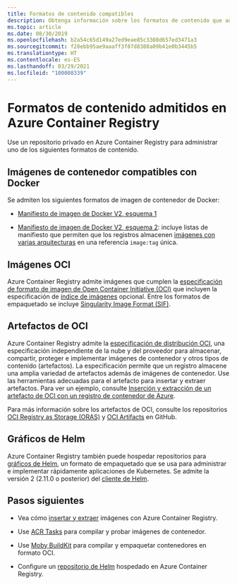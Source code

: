 ```yaml
---
title: Formatos de contenido compatibles
description: Obtenga información sobre los formatos de contenido que admite Azure Container Registry, como imágenes de contenedor compatibles con Docker, gráficos de Helm, e imágenes y artefactos OCI.
ms.topic: article
ms.date: 08/30/2019
ms.openlocfilehash: b2a54c65d149a27ed9eae85c3308d657ed3471a3
ms.sourcegitcommit: f28ebb95ae9aaaff3f87d8388a09b41e0b3445b5
ms.translationtype: HT
ms.contentlocale: es-ES
ms.lasthandoff: 03/29/2021
ms.locfileid: "100008339"
---
```

# <a name="content-formats-supported-in-azure-container-registry"></a>Formatos de contenido admitidos en Azure Container Registry

Use un repositorio privado en Azure Container Registry para administrar uno de los siguientes formatos de contenido. 

## <a name="docker-compatible-container-images"></a>Imágenes de contenedor compatibles con Docker

Se admiten los siguientes formatos de imagen de contenedor de Docker:

* [Manifiesto de imagen de Docker V2, esquema 1](https://docs.docker.com/registry/spec/manifest-v2-1/)

* [Manifiesto de imagen de Docker V2, esquema 2](https://docs.docker.com/registry/spec/manifest-v2-2/): incluye listas de manifiesto que permiten que los registros almacenen [imágenes con varias arquitecturas](push-multi-architecture-images.md) en una referencia `image:tag` única.

## <a name="oci-images"></a>Imágenes OCI

Azure Container Registry admite imágenes que cumplen la [especificación de formato de imagen de Open Container Initiative (OCI)](https://github.com/opencontainers/image-spec/blob/master/spec.md) que incluyen la especificación de [índice de imágenes](https://github.com/opencontainers/image-spec/blob/master/image-index.md) opcional. Entre los formatos de empaquetado se incluye [Singularity Image Format (SIF)](https://github.com/sylabs/sif).

## <a name="oci-artifacts"></a>Artefactos de OCI

Azure Container Registry admite la [especificación de distribución OCI](https://github.com/opencontainers/distribution-spec), una especificación independiente de la nube y del proveedor para almacenar, compartir, proteger e implementar imágenes de contenedor y otros tipos de contenido (artefactos). La especificación permite que un registro almacene una amplia variedad de artefactos además de imágenes de contenedor. Use las herramientas adecuadas para el artefacto para insertar y extraer artefactos. Para ver un ejemplo, consulte [Inserción y extracción de un artefacto de OCI con un registro de contenedor de Azure](container-registry-oci-artifacts.md).

Para más información sobre los artefactos de OCI, consulte los repositorios [OCI Registry as Storage (ORAS)](https://github.com/deislabs/oras) y [OCI Artifacts](https://github.com/opencontainers/artifacts) en GitHub.

## <a name="helm-charts"></a>Gráficos de Helm

Azure Container Registry también puede hospedar repositorios para [gráficos de Helm](https://helm.sh/), un formato de empaquetado que se usa para administrar e implementar rápidamente aplicaciones de Kubernetes. Se admite la versión 2 (2.11.0 o posterior) del [cliente de Helm](https://docs.helm.sh/using_helm/#installing-helm).

## <a name="next-steps"></a>Pasos siguientes

* Vea cómo [insertar y extraer](container-registry-get-started-docker-cli.md) imágenes con Azure Container Registry.

* Use [ACR Tasks](container-registry-tasks-overview.md) para compilar y probar imágenes de contenedor. 

* Use [Moby BuildKit](https://github.com/moby/buildkit) para compilar y empaquetar contenedores en formato OCI.

* Configure un [repositorio de Helm](container-registry-helm-repos.md) hospedado en Azure Container Registry. 


